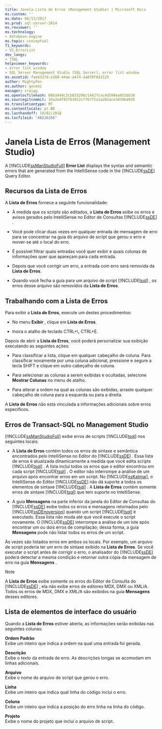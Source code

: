 ```yaml
---
title: Janela Lista de Erros (Management Studio) | Microsoft Docs
ms.custom: ''
ms.date: 06/13/2017
ms.prod: sql-server-2014
ms.reviewer: ''
ms.technology:
- database-engine
ms.topic: conceptual
f1_keywords:
- VS.ErrorList
dev_langs:
- TSQL
helpviewer_keywords:
- error list window
- SQL Server Management Studio [SQL Server], error list window
ms.assetid: fae6327d-e268-44ae-a474-4a8f8f843129
author: MightyPen
ms.author: genemi
manager: craigg
ms.openlocfilehash: 08ba949c2cb835296c1442fcac4d5984a051bb30
ms.sourcegitcommit: 3da2edf82763852cff6772a1a282ace3034b4936
ms.translationtype: MT
ms.contentlocale: pt-BR
ms.lasthandoff: 10/02/2018
ms.locfileid: "48216356"
---
```

# <a name="error-list-window-management-studio"></a>Janela Lista de Erros (Management Studio)
  A [!INCLUDE[ssManStudioFull](../../includes/ssmanstudiofull-md.md)] **Error List** displays the syntax and semantic errors that are generated from the IntelliSense code in the [!INCLUDE[ssDE](../../includes/ssde-md.md)] Query Editor.  
  
## <a name="features-of-the-error-list"></a>Recursos da Lista de Erros  
 A **Lista de Erros** fornece a seguinte funcionalidade:  
  
-   À medida que os scripts são editados, a **Lista de Erros** exibe os erros e avisos gerados pelo IntelliSense no Editor de Consultas [!INCLUDE[ssDE](../../includes/ssde-md.md)] .  
  
-   Você pode clicar duas vezes em qualquer entrada de mensagem de erro para se concentrar na guia do arquivo de script que gerou o erro e mover-se até o local do erro.  
  
-   É possível filtrar quais entradas você quer exibir e quais colunas de informações quer que apareçam para cada entrada.  
  
-   Depois que você corrigir um erro, a entrada com erro será removida da **Lista de Erros**.  
  
-   Quando você fecha a guia para um arquivo de script [!INCLUDE[tsql](../../includes/tsql-md.md)] , os erros desse arquivo são removidos da **Lista de Erros**.  
  
## <a name="working-with-the-error-list"></a>Trabalhando com a Lista de Erros  
 Para exibir a **Lista de Erros**, execute um destes procedimentos:  
  
-   No menu **Exibir** , clique em **Lista de Erros**.  
  
-   Insira o atalho de teclado CTRL+\\, CTRL+E.  
  
 Depois de abrir a **Lista de Erros**, você poderá personalizar sua exibição executando as seguintes ações:  
  
-   Para classificar a lista, clique em qualquer cabeçalho de coluna. Para classificar novamente por uma coluna adicional, pressione e segure a tecla SHIFT e clique em outro cabeçalho de coluna.  
  
-   Para selecionar as colunas a serem exibidas e ocultadas, selecione **Mostrar Colunas** no menu de atalho.  
  
-   Para alterar a ordem na qual as colunas são exibidas, arraste qualquer cabeçalho de coluna para a esquerda ou para a direita.  
  
 A **Lista de Erros** não está vinculada a informações adicionais sobre erros específicos.  
  
## <a name="transact-sql-errors-in-management-studio"></a>Erros de Transact-SQL no Management Studio  
 [!INCLUDE[ssManStudioFull](../../includes/ssmanstudiofull-md.md)] exibe erros de scripts [!INCLUDE[tsql](../../includes/tsql-md.md)] nos seguintes locais:  
  
-   A **Lista de Erros** contém todos os erros de sintaxe e semântica encontrados pelo IntelliSense no Editor do [!INCLUDE[ssDE](../../includes/ssde-md.md)] . Essa lista de erros é atualizada dinamicamente a medida que você edita scripts [!INCLUDE[tsql](../../includes/tsql-md.md)] . A lista inclui todos os erros que o editor encontrou em cada script [!INCLUDE[tsql](../../includes/tsql-md.md)] . O editor não interrompe a análise de um arquivo após encontrar erros em um script. No [!INCLUDE[ssKatmai](../../includes/sskatmai-md.md)], o IntelliSense do Editor [!INCLUDE[ssDE](../../includes/ssde-md.md)] não dá suporte a todos os elementos de sintaxe [!INCLUDE[tsql](../../includes/tsql-md.md)] . A **Lista de Erros** contém somente erros de sintaxe [!INCLUDE[tsql](../../includes/tsql-md.md)] que tem suporte no IntelliSense.  
  
-   A guia **Mensagens** na parte inferior da janela do Editor de Consultas do [!INCLUDE[ssDE](../../includes/ssde-md.md)] exibe todos os erros e mensagens retornados pelo [!INCLUDE[ssDEnoversion](../../includes/ssdenoversion-md.md)] quando um script [!INCLUDE[tsql](../../includes/tsql-md.md)] é executado. Essa lista não muda até que você execute o script novamente. O [!INCLUDE[ssDE](../../includes/ssde-md.md)] interrompe a análise de um lote após encontrar um ou dois erros de compilação; dessa forma, a guia **Mensagens** pode não listar todos os erros de um script.  
  
 Às vezes são listados erros em ambos os locais. Por exemplo, um arquivo de script poderia ter um erro de sintaxe exibido na **Lista de Erros**. Se você executar o script antes de corrigir o erro, o analisador do [!INCLUDE[ssDE](../../includes/ssde-md.md)] poderá detectar a mesma condição e retornar outra cópia da mensagem de erro na guia **Mensagens** .  
  
> [!NOTE]  
>  A **Lista de Erros** exibe somente os erros do Editor de Consulta do [!INCLUDE[ssDE](../../includes/ssde-md.md)] ; ela não exibe erros de editores MDX, DMX ou XML/A. Todos os erros de MDX, DMX e XML/A são exibidos na guia **Mensagens** desses editores.  
  
## <a name="uielement-list"></a>Lista de elementos de interface do usuário  
 Quando a **Lista de Erros** estiver aberta, as informações serão exibidas nas seguintes colunas:  
  
 **Ordem Padrão**  
 Exibe um inteiro que indica a ordem na qual uma entrada foi gerada.  
  
 **Descrição**  
 Exibe o texto da entrada de erro. As descrições longas se acomodam em linhas adicionais.  
  
 **Arquivo**  
 Exibe o nome do arquivo de script que gerou o erro.  
  
 **Linha**  
 Exibe um inteiro que indica qual linha do código inclui o erro.  
  
 **Coluna**  
 Exibe um inteiro que indica a posição do erro linha na linha do código.  
  
 **Projeto**  
 Exibe o nome do projeto que inclui o arquivo de script.  
  
  
